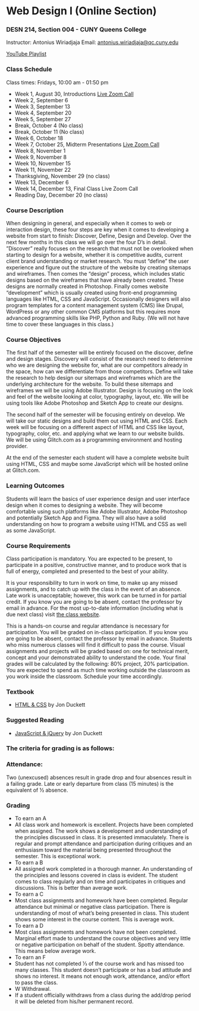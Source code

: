 # Web Design I (Online Section)
### DESN 214, Section 004 - CUNY Queens College

Instructor: Antonius Wiriadjaja
Email: [antonius.wiriadjaja@qc.cuny.edu](mailto:antonius.wiriadjaja@qc.cuny.edu ) 

[YouTube Playlist](https://www.youtube.com/playlist?list=PLKcBOqBHPjvkhFYe6otAxPHwExQEFmC8c)

### Class Schedule

Class times: Fridays, 10:00 am - 01:50 pm

- Week 1, August 30, Introductions [Live Zoom Call](link)
- Week 2, September 6
- Week 3, September 13
- Week 4, September 20
- Week 5, September 27
- Break, October 4 (No class)
- Break, October 11 (No class)
- Week 6, October 18
- Week 7, October 25, Midterm Presentations [Live Zoom Call](link)
- Week 8, November 1
- Week 9, November 8
- Week 10, November 15
- Week 11, November 22
- Thanksgiving, November 29 (no class)
- Week 13, December 6
- Week 14, December 13, Final Class Live Zoom Call 
- Reading Day, December 20 (no class)

### Course Description
When designing in general, and especially when it comes to web or interaction design, these four steps are key when it comes to developing a website from start to finish: Discover, Define, Design and Develop. Over the next few months in this class we will go over the four D’s in detail. ”Discover” really focuses on the research that must not be overlooked when starting to design for a website, whether it is competitive audits, current client brand understanding or market research. You must “define” the user experience and figure out the structure of the website by creating sitemaps and wireframes. Then comes the “design” process, which includes static designs based on the wireframes that have already been created. These designs are normally created in Photoshop. Finally comes website “development” which is usually created using front-end programming languages like HTML, CSS and JavaScript. Occasionally designers will also program templates for a content management system (CMS) like Drupal, WordPress or any other common CMS platforms but this requires more advanced programming skills like PHP, Python and Ruby. (We will not have time to cover these languages in this class.)

### Course Objectives
The first half of the semester will be entirely focused on the discover, define and design stages. Discovery will consist of the research need to determine who we are designing the website for, what are our competitors already in the space, how can we differentiate from those competitors. Define will take the research to help design our sitemaps and wireframes which are the underlying architecture for the website. To build these sitemaps and wireframes we will be using Adobe Illustrator. Design is focusing on the look and feel of the website looking at color, typography, layout, etc. We will be using tools like Adobe Photoshop and Sketch App to create our designs.

The second half of the semester will be focusing entirely on develop. We will take our static designs and build them out using HTML and CSS. Each week will be focusing on a different aspect of HTML and CSS like layout, typography, color, etc. and applying what we learn to our website builds. We will be using Glitch.com as a programming environment and hosting provider.

At the end of the semester each student will have a complete website built using HTML, CSS and maybe some JavaScript which will be hosted online at Glitch.com.

### Learning Outcomes
Students will learn the basics of user experience design and user interface design when it comes to designing a website. They will become comfortable using such platforms like Adobe Illustrator, Adobe Photoshop and potentially Sketch App and Figma. They will also have a solid understanding on how to program a website using HTML and CSS as well as some JavaScript.

### Course Requirements
Class participation is mandatory. You are expected to be present, to participate in a positive, constructive manner, and to produce work that is full of energy, completed and presented to the best of your ability.

It is your responsibility to turn in work on time, to make up any missed assignments, and to catch up with the class in the event of an absence. Late work is unacceptable; however, this work can be turned in for partial credit. If you know you are going to be absent, contact the professor by email in advance. For the most up-to-date information (including what is due next class) visit [the class website](https://awcuny.github.io/web-design-FA24/). 

This is a hands-on course and regular attendance is necessary for participation. You will be graded on in-class participation. If you know you are going to be absent, contact the professor by email in advance. Students who miss numerous classes will find it difficult to pass the course. Visual assignments and projects will be graded based on: one for technical merit, concept and your demonstrated ability to understand the code. Your final grades will be calculated by the following: 80% project, 20% participation. You are expected to spend as much time working outside the classroom as you work inside the classroom. Schedule your time accordingly.

### Textbook
- [HTML & CSS](http://htmlandcssbook.com/buy/) by Jon Duckett


### Suggested Reading
- [JavaScript & jQuery](http://javascriptbook.com/buy/) by Jon Duckett

### The criteria for grading is as follows:

### Attendance:
Two (unexcused) absences result in grade drop and four absences result in a failing grade. Late
or early departure from class (15 minutes) is the equivalent of ½ absence.

### Grading
- To earn an A
 - All class work and homework is excellent. Projects have been completed when assigned. The work shows a development and understanding of the principles discussed in class. It is presented immaculately. There is regular and prompt attendance and participation during critiques and an enthusiasm toward the material being presented throughout the semester. This is exceptional work.
- To earn a B
 - All assigned work completed in a thorough manner. An understanding of the principles and
lessons covered in class is evident. The student comes to class regularly and on time and
participates in critiques and discussions. This is better than average work.
- To earn a C
 - Most class assignments and homework have been completed. Regular attendance but minimal
or negative class participation. There is understanding of most of what’s being presented in
class. This student shows some interest in the course content. This is average work.
- To earn a D
 - Most class assignments and homework have not been completed. Marginal effort made to
understand the course objectives and very little or negative participation on behalf of the
student. Spotty attendance. This means below average work.
- To earn an F
 - Student has not completed 1⁄3 of the course work and has missed too many classes. This
student doesn’t participate or has a bad attitude and shows no interest. It means not enough
work, attendance, and/or effort to pass the class.
- W Withdrawal.
 - If a student officially withdraws from a class during the add/drop period it will be deleted from his/her permanent record.
